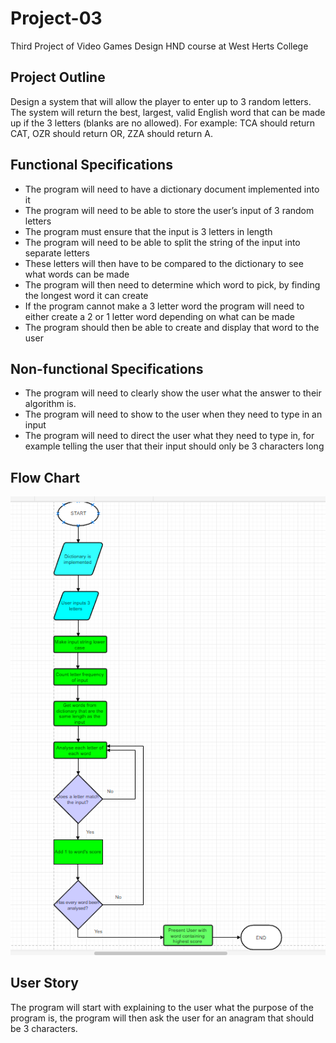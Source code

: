 # Project-03
Third Project of Video Games Design HND course at West Herts College 
## Project Outline ##
Design a system that will allow the player to enter up to 3 random letters. The system will return the best, largest, valid English word that can be made up if the 3 letters (blanks are no allowed). For example: TCA should return CAT, OZR should return OR, ZZA should return A.
## Functional Specifications ##
* The program will need to have a dictionary document implemented into it
*	The program will need to be able to store the user’s input of 3 random letters
*	The program must ensure that the input is 3 letters in length
*	The program will need to be able to split the string of the input into separate letters
*	These letters will then have to be compared to the dictionary to see what words can be made
*	The program will then need to determine which word to pick, by finding the longest word it can create
*	If the program cannot make a 3 letter word the program will need to either create a 2 or 1 letter word depending on what can be made
*	The program should then be able to create and display that word to the user
## Non-functional Specifications ##
* The program will need to clearly show the user what the answer to their algorithm is.
* The program will need to show to the user when they need to type in an input
* The program will need to direct the user what they need to type in, for example telling the user that their input should only be 3 characters long
## Flow Chart ##
![alt text](https://github.com/SDearing/Project-03/blob/master/flowchart.png)
## User Story ##
The program will start with explaining to the user what the purpose of the program is, the program will then ask the user for an anagram that should be 3 characters.
